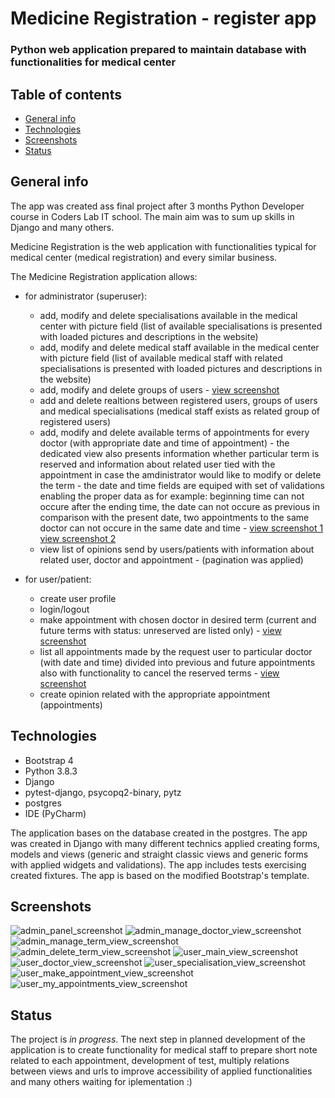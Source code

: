 # Medicine Registration - register app

### Python web application prepared to maintain database with functionalities for medical center

## Table of contents

* [General info](#general-info)
* [Technologies](#technologies)
* [Screenshots](#screenshots)
* [Status](#status)

## General info

The app was created ass final project after 3 months Python Developer course in Coders Lab IT school. The main aim was to sum up skills in Django and many others.

Medicine Registration is the web application with functionalities typical for medical center (medical registration) and every similar business.

The Medicine Registration application allows:

* for administrator (superuser):
    * add, modify and delete specialisations available in the medical center with picture field (list of available specialisations is presented with loaded pictures 
        and descriptions in the website)
    * add, modify and delete medical staff available in the medical center with picture field (list of available medical staff with related specialisations is presented 
        with loaded pictures and descriptions in the website)
    * add, modify and delete groups of users - [view screenshot](./img_readme/admin_manage_doctor_view.png)
    * add and delete realtions between registered users, groups of users and medical specialisations (medical staff exists as related group of registered users)
    * add, modify and delete available terms of appointments for every doctor (with appropriate date and time of appointment) - the dedicated view also presents information 
         whether particular term is reserved and information about related user tied with the appointment in case the amdinistrator would like to modify or delete the term - the date and time fields are equiped with set of validations enabling the proper data as for example: beginning time can not occure after the ending time, the date 
         can not occure as previous in comparison with the present date, two appointments to the same doctor can not occure in the same date and time - [view screenshot 1](./img_readme/admin_manage_term_view.png) [view screenshot 2](./img_readme/admin_delete_term_view.png)
    * view list of opinions send by users/patients with information about related user, doctor and appointment - (pagination was applied)

* for user/patient:
   * create user profile
   * login/logout
   * make appointment with chosen doctor in desired term (current and future terms with status: unreserved are listed only) - [view screenshot](./img_readme/user_make_appointment_view.png) 
   * list all appointments made by the request user to particular doctor (with date and time) divided into previous and future appointments also with functionality to cancel the reserved terms - [view screenshot](./img_readme/user_my_appointments_view.png)
   * create opinion related with the appropriate appointment (appointments)


## Technologies

* Bootstrap 4
* Python 3.8.3
* Django
* pytest-django, psycopq2-binary, pytz
* postgres
* IDE (PyCharm)

The application bases on the database created in the postgres. The app was created in Django with many different technics applied creating forms, models and views (generic 
and straight classic views and generic forms with applied widgets and validations). The app includes tests exercising created fixtures. 
The app is based on the modified Bootstrap's template.


## Screenshots

![admin_panel_screenshot](./img_readme/admin_admin_panel.png)
![admin_manage_doctor_view_screenshot](./img_readme/admin_manage_doctor_view.png)
![admin_manage_term_view_screenshot](./img_readme/admin_manage_term_view.png)
![admin_delete_term_view_screenshot](./img_readme/admin_delete_term_view.png)
![user_main_view_screenshot](./img_readme/user_main_view.png)
![user_doctor_view_screenshot](./img_readme/user_doctor_view.png)
![user_specialisation_view_screenshot](./img_readme/user_specialisation_view.png)
![user_make_appointment_view_screenshot](./img_readme/user_make_appointment_view.png)
![user_my_appointments_view_screenshot](./img_readme/user_my_appointments_view.png)


## Status

The project is _in progress_. The next step in planned development of the application is to create functionality for medical staff to prepare short note related to each appointment, development of test,
multiply relations between views and urls to improve accessibility of applied functionalities and many others waiting for iplementation :)





